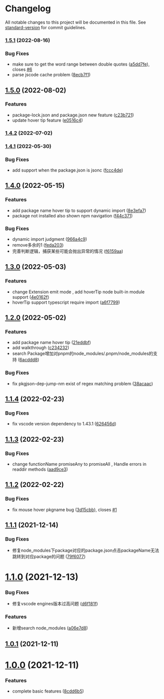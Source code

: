# Changelog

All notable changes to this project will be documented in this file. See [standard-version](https://github.com/conventional-changelog/standard-version) for commit guidelines.

### [1.5.1](https://github.com/zyrong/vscode-node-modules/compare/v1.5.0...v1.5.1) (2022-08-16)


### Bug Fixes

* make sure to get the word range between double quotes ([a5dd7fe](https://github.com/zyrong/vscode-node-modules/commit/a5dd7fefbe9277603dab1e78ca197010671b1875)), closes [#6](https://github.com/zyrong/vscode-node-modules/issues/6)
* parse jscode cache problem ([8ecb7f1](https://github.com/zyrong/vscode-node-modules/commit/8ecb7f11c743d2133da28fec605322753093b68f))

## [1.5.0](https://github.com/zyrong/vscode-node-modules/compare/v1.4.2...v1.5.0) (2022-08-02)


### Features

* package-lock.json and package.json new feature ([c23b721](https://github.com/zyrong/vscode-node-modules/commit/c23b721ea16c8b113d28e5f84d95461c5b7f3746))
* update hover tip feature ([e0516c4](https://github.com/zyrong/vscode-node-modules/commit/e0516c457712ea5e38b1eeade9c16d37fb4ac8f9))

### [1.4.2](https://github.com/zyrong/vscode-node-modules/compare/v1.4.1...v1.4.2) (2022-07-02)

### [1.4.1](https://github.com/zyrong/vscode-node-modules/compare/v1.4.0...v1.4.1) (2022-05-30)


### Bug Fixes

* add support when the package.json is jsonc ([fccc4de](https://github.com/zyrong/vscode-node-modules/commit/fccc4deb45b23d7d3d27c1e9473fd9b1413dcfb4))

## [1.4.0](https://github.com/zyrong/vscode-node-modules/compare/v1.3.0...v1.4.0) (2022-05-15)


### Features

* add package name hover tip to support dynamic import ([8e3efa7](https://github.com/zyrong/vscode-node-modules/commit/8e3efa77c96c78924d2c151a290169fbb6b22a7e))
* package not installed also shown npm navigation ([f44c371](https://github.com/zyrong/vscode-node-modules/commit/f44c371ac79efd87cefc238821ac8db36aa88f20))


### Bug Fixes

* dynamic import judgment ([966a4c9](https://github.com/zyrong/vscode-node-modules/commit/966a4c9741b19888182958217f6a1e20cfcf1c32))
* remove多余的1 ([feda203](https://github.com/zyrong/vscode-node-modules/commit/feda2036d95edc850d3bf7b230d2c7c74b03f7ad))
* 完善判断逻辑，捕获某些可能会抛出异常的情况 ([f6159aa](https://github.com/zyrong/vscode-node-modules/commit/f6159aabdf763a091e0b8fce89a06133b05bb3b7))

## [1.3.0](https://github.com/zyrong/vscode-node-modules/compare/v1.2.0...v1.3.0) (2022-05-03)


### Features

* change Extension emit mode , add hoverTip node built-in module support ([4e0162f](https://github.com/zyrong/vscode-node-modules/commit/4e0162f5e440a7989d14df18dec61ba2ccfedb8f))
* hoverTip support typescript require import ([a6f7799](https://github.com/zyrong/vscode-node-modules/commit/a6f7799339427acd0a414d7cea37b102c9b2f69c))

## [1.2.0](https://github.com/zyrong/vscode-node-modules/compare/v1.1.4...v1.2.0) (2022-05-02)


### Features

* add package name hover tip ([21eddbf](https://github.com/zyrong/vscode-node-modules/commit/21eddbf5f85b02f74ad91ea1fee56fee6df4b536))
* add walkthrough ([c234232](https://github.com/zyrong/vscode-node-modules/commit/c2342324ff22c47d52bb29adfb39b752e67e139a))
* search Package增加对pnpm的node_modules/.pnpm/node_modules的支持 ([6acddd8](https://github.com/zyrong/vscode-node-modules/commit/6acddd8db53b9f105aee98841d2af4e4096e02c4))


### Bug Fixes

* fix pkgjson-dep-jump-nm exist of regex matching problem ([38acaac](https://github.com/zyrong/vscode-node-modules/commit/38acaacf1a03afbd3e3e89c0b5aaf68ac251b158))

## [1.1.4](https://github.com/zyrong/vscode-node-modules/compare/v1.1.3...v1.1.4) (2022-02-23)


### Bug Fixes

* fix vscode version dependency to 1.43.1 ([626456d](https://github.com/zyrong/vscode-node-modules/commit/626456d54da74554ec6256134afbb874c655cdec))



## [1.1.3](https://github.com/zyrong/vscode-node-modules/compare/v1.1.2...v1.1.3) (2022-02-23)


### Bug Fixes

* change functionName promiseAny to promiseAll , Handle errors in readdir methods ([aad9ce3](https://github.com/zyrong/vscode-node-modules/commit/aad9ce35fe0f212fb3ffe90f60ce448b1645eafd))



## [1.1.2](https://github.com/zyrong/vscode-node-modules/compare/v1.1.1...v1.1.2) (2022-02-22)


### Bug Fixes

* fix mouse hover pkgname bug ([3d15cbb](https://github.com/zyrong/vscode-node-modules/commit/3d15cbb9801e812d68b8fbf41c1ef6b00365daf8)), closes [#1](https://github.com/zyrong/vscode-node-modules/issues/1)



## [1.1.1](https://github.com/zyrong/vscode-node-modules/compare/v1.1.0...v1.1.1) (2021-12-14)


### Bug Fixes

* 修复node_modules下package对应的package.json点击packageName无法跳转到对应package的问题 ([79f6077](https://github.com/zyrong/vscode-node-modules/commit/79f60773014160d89e9e2dc3f80c8d4989a8eac0))



# [1.1.0](https://github.com/zyrong/vscode-node-modules/compare/v1.0.1...v1.1.0) (2021-12-13)


### Bug Fixes

* 修复vscode engines版本过高问题 ([d6f181f](https://github.com/zyrong/vscode-node-modules/commit/d6f181fd8f489b96aa2c64d2e9e2dada9ad5ae52))


### Features

* 新增search node_modules ([a06e7d8](https://github.com/zyrong/vscode-node-modules/commit/a06e7d8667de0e1fd09927c72b91cb51385b726e))



## [1.0.1](https://github.com/zyrong/vscode-node-modules/compare/v1.0.0...v1.0.1) (2021-12-11)



# [1.0.0](https://github.com/zyrong/vscode-node-modules/compare/8cdd6b5664422cba3ed8ad9668d421438190676d...v1.0.0) (2021-12-11)


### Features

* complete basic features ([8cdd6b5](https://github.com/zyrong/vscode-node-modules/commit/8cdd6b5664422cba3ed8ad9668d421438190676d))
